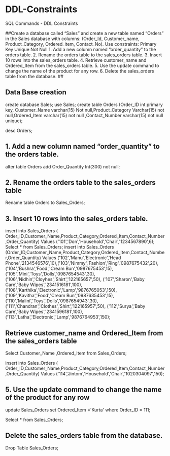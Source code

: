 # DDL-Constraints
SQL Commands - DDL Constraints

##Create a database called “Sales” and create a new table named “Orders” in the Sales database with columns: (Order_Id, Customer_name, Product_Category, Ordered_item, Contact_No). Use constraints: Primary Key Unique Not Null 1. Add a new column named “order_quantity” to the orders table. 2. Rename the orders table to the sales_orders table. 3. Insert 10 rows into the sales_orders table. 4. Retrieve customer_name and Ordered_Item from the sales_orders table. 5. Use the update command to change the name of the product for any row. 6. Delete the sales_orders table from the database. ##

## Data Base creation 
create database Sales;
use Sales;
create table Orders (Order_ID int primary key, Customer_Name varchar(15) Not null,Product_Category Varchar(15) not null,Ordered_Item varchar(15) not null ,Contact_Number varchar(15) not null unique);

desc Orders;
## 1. Add a new column named “order_quantity” to the orders table.
alter table Orders 
add Order_Quantity Int(300) not null;

## 2. Rename the orders table to the sales_orders table
Rename table Orders to Sales_Orders;
## 3. Insert 10 rows into the sales_orders table.
insert into Sales_Orders ( Order_ID,Customer_Name,Product_Category,Ordered_Item,Contact_Number,Order_Quantity)
Values ('101','Don','Household','Chair','1234567890',6);
Select * from Sales_Orders;
insert into	Sales_Orders (Order_ID,Customer_Name,Product_Category,Ordered_Item,Contact_Number,Order_Quantity)
Values ('102','Manu','Electronic','Head Phone','2134546576',10),('103','Nimmy','Fashion','Ring','0987675432',20),('104','Bushra','Food','Cream Bun','0987675453',15),('105','Mini','Toys','Dolls','0987654543',30),
       ('106','Nidhin','Cloyhes','Shirt','122165657',50),
       ('107','Sharon','Baby Care','Baby Wipes','2341516181',100),
       ('108','Karthika','Electronic','Lamp','9876765053',150),
        ('109','Kavitha','Food','Cream Bun','0987635453',15),
       ('110','Malini','Toys','Dolls','0987654943',30),
       ('111','Chandran','Clothes','Shirt','122165957',50),
       ('112','Surya','Baby Care','Baby Wipes','2341596181',100),
       ('113','Latha','Electronic','Lamp','9876764953',150);

## Retrieve customer_name and Ordered_Item from the sales_orders table
Select Customer_Name ,Ordered_Item from Sales_Orders; 




insert into Sales_Orders ( Order_ID,Customer_Name,Product_Category,Ordered_Item,Contact_Number,Order_Quantity)
Values ('114','Jintom','Household','Chair','1020304097',150);

##  5. Use the update command to change the name of the product for any row

update Sales_Orders set Ordered_Item ='Kurta' where Order_ID = 111;

Select * from Sales_Orders;

## Delete the sales_orders table from the database.
Drop Table Sales_Orders;
